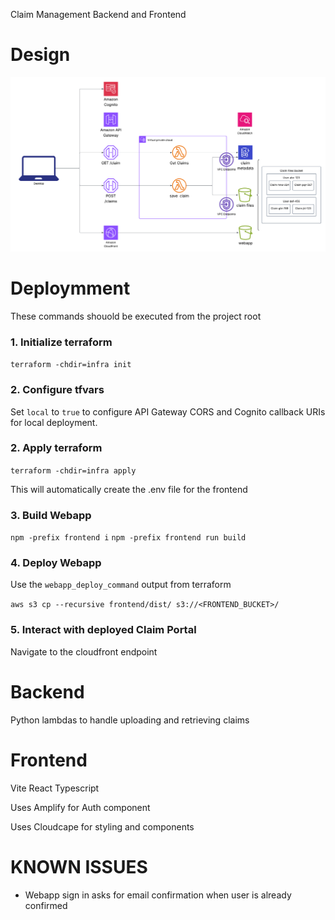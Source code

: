Claim Management Backend and Frontend

# Design

![Design Diagram](./design.png)

# Deploymment
These commands shouold be executed from the project root

### 1. Initialize terraform
`terraform -chdir=infra init`

### 2. Configure tfvars

Set `local` to `true` to configure API Gateway CORS and Cognito callback URIs for local deployment. 

### 2. Apply terraform
`terraform -chdir=infra apply`

This will automatically create the .env file for the frontend

### 3. Build Webapp
`npm -prefix frontend i`
`npm -prefix frontend run build`

### 4. Deploy Webapp
Use the `webapp_deploy_command` output from terraform

`aws s3 cp --recursive frontend/dist/ s3://<FRONTEND_BUCKET>/`

### 5. Interact with deployed Claim Portal

Navigate to the cloudfront endpoint



# Backend

Python lambdas to handle uploading and retrieving claims

# Frontend

Vite React Typescript 

Uses Amplify for Auth component

Uses Cloudcape for styling and components

# KNOWN ISSUES

- Webapp sign in asks for email confirmation when user is already confirmed

